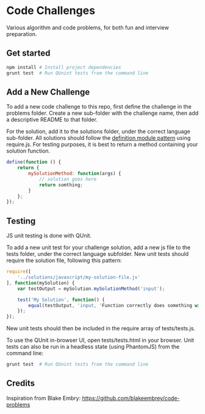 # Code Challenges
Various algorithm and code problems, for both fun and interview preparation.

## Get started
```sh
npm install # Install project dependencies
grunt test  # Run QUnint tests from the command line
```

## Add a New Challenge
To add a new code challenge to this repo, first define the challenge in the problems folder. Create a new sub-folder with the challenge name, then add a descriptive README to that folder.

For the solution, add it to the solutions folder, under the correct language sub-folder.
All solutions should follow the [definition module pattern](http://requirejs.org/docs/api.html#define) using require.js.
For testing purposes, it is best to return a method containing your solution function.
```javascript
define(function () {
    return {
        mySolutionMethod: function(args) {
            // solution goes here
            return somthing;
        }
    };
});
```

## Testing
JS unit testing is done with QUnit.

To add a new unit test for your challenge solution, add a new js file to the tests folder, under the correct language subfolder.
New unit tests should require the solution file, following this pattern:
```javascript
require([
    '../solutions/javascript/my-solution-file.js'
], function(mySolution) {
    var testOutput = mySolution.mySolutionMethod('input');

    test('My Solution', function() {
        equal(testOutput, 'input, 'Function correctly does something with mySolution');
    });
});
```
New unit tests should then be included in the require array of tests/tests.js.

To use the QUnit in-browser UI, open tests/tests.html in your browser.
Unit tests can also be run in a headless state (using PhantomJS) from the command line:
```sh
grunt test  # Run QUnint tests from the command line
```

## Credits
Inspiration from Blake Embry: https://github.com/blakeembrey/code-problems
